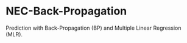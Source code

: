# NEC-Back-Propagation
Prediction with Back-Propagation (BP) and Multiple Linear Regression (MLR). 
